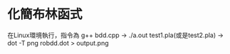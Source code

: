 # 化簡布林函式
在Linux環境執行，指令為
g++ bdd.cpp -> ./a.out test1.pla(或是test2.pla) -> dot -T png robdd.dot > output.png
